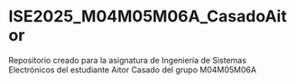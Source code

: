 # ISE2025_M04M05M06A_CasadoAitor
Repositorio creado para la asignatura de Ingeniería de Sistemas Electrónicos del estudiante Aitor Casado del grupo M04M05M06A
